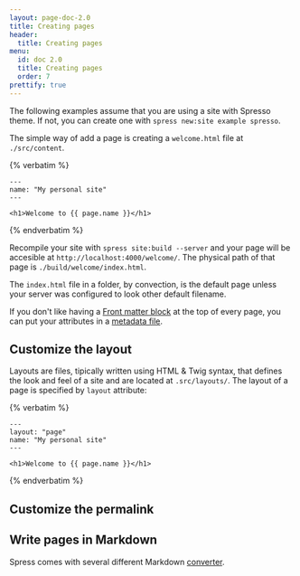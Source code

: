 ```yaml
---
layout: page-doc-2.0
title: Creating pages
header:
  title: Creating pages
menu:
  id: doc 2.0
  title: Creating pages
  order: 7
prettify: true
---
```

The following examples assume that you are using a site with Spresso theme. If not, you
can create one with `spress new:site example spresso`.

The simple way of add a page is creating a `welcome.html` file at `./src/content`.

{% verbatim %}
```
---
name: "My personal site"
---

<h1>Welcome to {{ page.name }}</h1>

```
{% endverbatim %}

Recompile your site with `spress site:build --server` and your page will be accesible
at `http://localhost:4000/welcome/`. The physical path of that page is `./build/welcome/index.html`.

The `index.html` file in a folder, by convection, is the default page unless
your server was configured to look other default filename.

If you don't like having a [Front matter block](/docs/2.0/attributes/) at the top of every page, you can put
your attributes in a [metadata file](/docs/2.0/attributes/#metadata-files).

## Customize the layout

Layouts are files, tipically written using HTML & Twig syntax, that defines the look and feel of a site
and are located at `.src/layouts/`. The layout of a page is specified by `layout` attribute:

{% verbatim %}
```
---
layout: "page"
name: "My personal site"
---

<h1>Welcome to {{ page.name }}</h1>

```
{% endverbatim %}

## Customize the permalink

## Write pages in Markdown

Spress comes with several different Markdown [converter](/docs/2.0/developers/converters).
